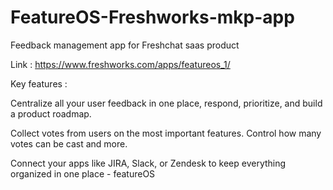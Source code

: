 # FeatureOS-Freshworks-mkp-app
Feedback management app for Freshchat saas product

Link : https://www.freshworks.com/apps/featureos_1/

Key features :

Centralize all your user feedback in one place, respond,
prioritize, and build a product roadmap.

Collect votes from users on the most important features.
Control how many votes can be cast and more.

Connect your apps like JIRA, Slack, or Zendesk to keep
everything organized in one place - featureOS
